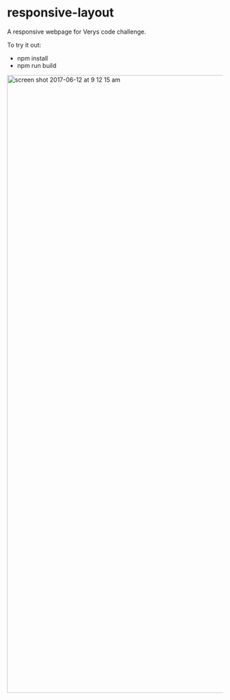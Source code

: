 # responsive-layout
A responsive webpage for Verys code challenge.

To try it out:
* npm install
* npm run build

<img width="1440" alt="screen shot 2017-06-12 at 9 12 15 am" src="https://user-images.githubusercontent.com/26068989/27043579-73814962-4f4f-11e7-8ebc-f807f7809888.png">
